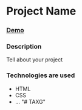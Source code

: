 # Project Name

### [Demo](https://link-to-github-pages.com)

### Description

Tell about your project

### Technologies are used

- HTML
- CSS
- ...
"# TAXG" 
